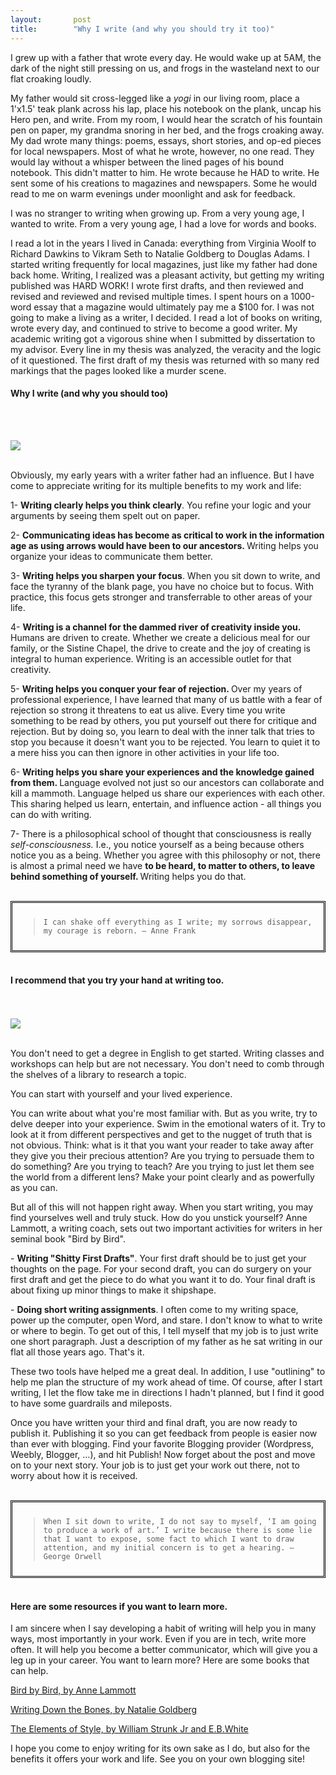 ```yaml
---
layout:       post
title:        "Why I write (and why you should try it too)"
---
```

<p>
    I grew up with a father that wrote every day. He would wake up at 5AM, the
    dark of the night still pressing on us, and frogs in the wasteland
    next to our flat croaking loudly. 
</p>
<p>
    My father would sit cross-legged like a <em>yogi</em> in our living room,
    place a 1'x1.5' teak plank across his lap, place his notebook on the plank, uncap his Hero
    pen, and write. From my room, I would hear the scratch of his fountain pen
    on paper, my grandma snoring in her bed, and the frogs croaking away. My
    dad wrote many things: poems, essays, short stories, and op-ed pieces for
    local newspapers. Most of what he wrote, however, no one read. They would
    lay without a whisper between the lined pages of his bound notebook. This
    didn't matter to him. He wrote because he HAD to write. He sent some of his
    creations to magazines and newspapers. Some he would read to me on warm
    evenings under moonlight and ask for feedback.
</p>
<p>
    I was no stranger to  writing when growing up. From
    a very young age, I wanted to write. From a very young age, I had a love
    for words and books.
</p>
<p>
    I read a lot in the years I lived in Canada: everything from Virginia Woolf
    to Richard Dawkins to Vikram Seth to Natalie Goldberg to Douglas Adams. I
    started writing frequently for local magazines, just like my father had
    done back home. Writing, I realized was a pleasant activity, but getting my
    writing published was HARD WORK! I wrote first drafts, and then reviewed
    and revised and reviewed and revised multiple times. I spent hours on a
    1000-word essay that a magazine would ultimately pay me a $100 for. I was
    not going to make a living as a writer, I decided. I read a lot of books on
    writing, wrote every day, and continued to strive to become a good writer.
    My academic writing got a vigorous shine when I submitted by dissertation
    to my advisor. Every line in my thesis was analyzed, the veracity and the
    logic of it questioned. The first draft of my thesis was returned with so
    many red markings that the pages looked like a murder scene.
</p>
<h4>
    Why I write (and why you should too)
</h4>

<br/><br/>

<img className="pb-5" src="https://thisisrajiraj.github.io/posts/images/journal.jpg" 
    style="max-width: 60%;max-height: 60%"/>
<br/><br/>
<p>
    Obviously, my early years with a writer
    father had an influence. But I have come to appreciate writing for its
    multiple benefits to my work and life:
</p>
<p>
    1- <strong>Writing clearly helps you think clearly</strong>. You refine
    your logic and your arguments by seeing them spelt out on paper.
</p>
<p>
    2- 
    <strong>Communicating ideas has become as critical to work in the information
        age as using arrows would have been to our ancestors. 
    </strong>
    Writing helps you organize your ideas to communicate them better.
</p>
<p>
    3- <strong>Writing helps you sharpen your focus</strong>. When you sit down
    to write, and face the tyranny of the blank page, you have no choice but to
    focus. With practice, this focus gets stronger and transferrable to other
    areas of your life.
</p>
<p>
    4-
    <strong>
        Writing is a channel for the dammed river of creativity inside you. 
    </strong>
    Humans are driven to create. Whether we create a delicious meal for our
    family, or the Sistine Chapel, the drive to create and the joy of creating
    is integral to human experience. Writing is an accessible outlet for that
    creativity.
</p>
<p>
    5- <strong>Writing helps you conquer your fear of rejection. </strong>Over
    my years of professional experience, I have learned that many of us battle
    with a fear of rejection so strong it threatens to eat us alive. Every time
    you write something to be read by others, you put yourself out there for
    critique and rejection. But by doing so, you learn to deal with the inner
    talk that tries to stop you because it doesn't want you to be rejected. You
    learn to quiet it to a mere hiss you can then ignore in other activities in
    your life too.
</p>
<p>
    6-
    <strong>
        Writing helps you share your experiences and the knowledge gained from
        them. 
    </strong>
    Language evolved not just so our ancestors can collaborate and kill a
    mammoth. Language helped us share our experiences with each other. This
    sharing helped us learn, entertain, and influence action - all things you
    can do with writing.
</p>
<p>
7- There is a philosophical school of thought that consciousness is really <em>self-consciousness.</em> I.e., you notice yourself as a being because
    others notice you as a being. Whether you agree with this philosophy or
    not, there is almost a primal need we have
    <strong>
        to be heard, to matter to others, to leave behind something of
        yourself.
    </strong>
    Writing helps you do that.
</p>
<br/>

<div style="border-style:double;border-color:black;padding:10px">
    <blockquote>
<p>
   
    I can shake off everything as I write; my sorrows disappear, my courage is reborn. ― Anne Frank
</p>
</blockquote>
</div>


<br/>
<h4>
    I recommend that you try your hand at writing too.
</h4>

<br/><br/>
<img className="pb-5" src="https://thisisrajiraj.github.io/posts/images/birdbybird.jpg" 
    style="max-width: 60%;max-height: 60%"/>
<br/><br/>

<p>
    You don't need to get a degree in English to get started. Writing classes
    and workshops can help but are not necessary. You don't need to comb
    through the shelves of a library to research a topic.
</p>
<p>
    You can start with yourself and your lived experience.
</p>
<p>
    You can write about what you're most familiar with. But as you write, try
    to delve deeper into your experience. Swim in the emotional waters of it.
    Try to look at it from different perspectives and get to the nugget of truth that
    is not obvious. Think: what is it that you want your reader to take away
    after they give you their precious attention? Are you trying to persuade
    them to do something? Are you trying to teach? Are you trying to just let
    them see the world from a different lens? Make your point clearly and as
    powerfully as you can.
</p>
<p>
    But all of this will not happen right away. When you start writing, you may
    find yourselves well and truly stuck. How do you unstick yourself? Anne
    Lammott, a writing coach, sets out two important activities for writers in
    her seminal book "Bird by Bird".
</p>
<p>
    - <strong>Writing "Shitty First Drafts"</strong>. Your first draft should
    be to just get your thoughts on the page. For your second draft, you can do
    surgery on your first draft and get the piece to do what you want it to do.
    Your final draft is about fixing up minor things to make it
    shipshape.
</p>
<p>
    - <strong>Doing short writing assignments</strong>. I often come to my
    writing space, power up the computer, open Word, and stare. I don't know to
    what to write or where to begin. To get out of this, I tell myself that my
    job is to just write one short paragraph. Just a description of my father
    as he sat writing in our flat all those years ago. That's it.
</p>
<p>
    These two tools have helped me a great deal. In addition, I use "outlining"
    to help me plan the structure of my work ahead of time. Of course, after I
    start writing, I let the flow take me in directions I hadn't planned, but I
    find it good to have some guardrails and mileposts.
</p>
<p>
    Once you have written your third and final draft, you are now ready to
    publish it. Publishing it so you can get feedback from people is easier now
    than ever with blogging. Find your favorite Blogging provider (Wordpress,
    Weebly, Blogger, …), and hit Publish! Now forget about the post and move on
    to your next story. Your job is to just get your work out there, not to
    worry about how it is received.
</p>
<br/>

<div style="border-style:double;border-color:black;padding:10px">
    <blockquote>
<p>
   
    When I sit down to write, I do not say to myself, ‘I am going to produce a work of art.’ I write because there is some lie that I want to expose, some fact to which I want to draw attention, and my initial concern is to get a hearing. — George Orwell
</p>
</blockquote>
</div>


<br/>

<h4>
    Here are some resources if you want to learn more.
</h4>
<p>
    I am sincere when I say developing a habit of writing will help you in many
    ways, most importantly in your work. Even if you are in tech, write more
    often. It will help you become a better communicator, which will give you a
    leg up in your career. You want to learn more? Here are some books that can
    help.
</p>
<p>
    <a href="https://www.amazon.com/Bird-Some-Instructions-Writing-Life/dp/0385480016">Bird by Bird, by Anne Lammott</a>
</p>
<p>
    <a href="https://www.amazon.com/Writing-Down-Bones-Freeing-Writer/dp/161180308X">Writing Down the Bones, by Natalie Goldberg</a>
</p>
<p>
    <a href="https://www.amazon.com/Elements-Style-William-Strunk-Jr/dp/1989862004">The Elements of Style, by William Strunk Jr and E.B.White</a>
</p>
<p>
    I hope you come to enjoy writing for its own sake as I do, but also for the
    benefits it offers your work and life. See you on your own blogging site!
</p>